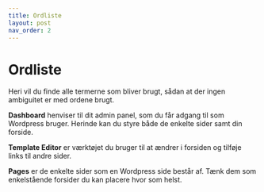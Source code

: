 ```yaml
---
title: Ordliste
layout: post
nav_order: 2
---
```

# Ordliste

Heri vil du finde alle termerne som bliver brugt, sådan at der ingen ambiguitet er med ordene brugt.

**Dashboard** henviser til dit admin panel, som du får adgang til som Wordpress bruger. Herinde kan du styre både de enkelte sider samt din forside.

**Template Editor** er værktøjet du bruger til at ændrer i forsiden og tilføje links til andre sider.

**Pages** er de enkelte sider som en Wordpress side består af. Tænk dem som enkelstående forsider du kan placere hvor som helst.
